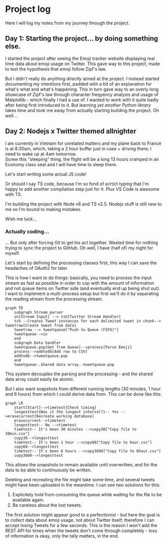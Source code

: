   
  
# Project log
  
  
Here I will log my notes from my journey through the project.
  
  
  
  
  
  
  
  
## Day 1: Starting the project... by doing something else.
  
  
I started the project after seeing the Emoji tracker website displaying real time data about emoji usage on Twitter. This gave way to this project, made to test the hypothesis that emoji follow Zipf's law.
  
But I didn't really do anything *directly* aimed at the project. I instead started documenting my intentions first, padded with a bit of an explanation for what's what and what's happening. This in turn gave way to an overly long showcase of Zipf's law through character freqyency analysis and usage of Matplotlib - which finally I had a use of. I wanted to work with it quite badly after being first introduced to it. But learning *yet another Python library* takes time and took me away from actually starting building the project. Oh well...
  
## Day 2: Nodejs x Twitter themed allnighter
  
  
I am currently in Vietnam for unrelated matters and my plane back to France is at 8:30am, which, taking a 2 hour buffer just in case + driving there; I need to wake up at 4am tomorrow.  
Screw this "sleeping" thing, the flight will be a long 13 hours cramped in an Economy class seat and I will have time to sleep there.
  
Let's start writing some actual JS code!
  
Or should I say *TS code*, because I'm so fond of scrtict typing that I'm happy to add another compilation step just for it. Plus VS Code is awesome with TS.
  
I'm building the project with Node v8 and TS v2.5. Nodejs stuff is still new to me so I'm bound to making mistakes.
  
Wish me luck...
  
### Actually coding...
  
  
... But only after forcing Git to get his act together. Wasted time for nothing trying to sync the project to GitHub. Oh well, I have (half of) my night for myself.
  
Let's start by defining the processing classes first, this way I can save the headaches of OAuth2 for later.
  
This is how I want to do things: basically, you need to process the input stream as fast as possible in order to cop with the amount of information and not queue items on Twitter side (and eventually end up being shut out). I want to implement a multi-process setup but first we'll do it by separating the reading stream from the processing stream.
  
```mermaid
graph TD
    subgraph Stream parser
    in[Stream Input] --> tsh[Twitter Stream Handler]
    tsh --Creates Tweet instances for each delimited tweet in chunk--> tweetraw[Create tweet from data]
    tweetraw --> tweetqueue["Push to Queue (FIFO)"]
    tweetqueue-->in
    end
    subgraph Data handler
    tweetqueue.pop[Get from Queue]-->process[Parse Emoji]
    process-->addtodb[Add row to CSV]
    addtodb-->tweetqueue.pop
    end
    tweetqueue-.Shared data array.-tweetqueue.pop
```
  
This system decouples the parsing and the processing - and the shared data array could easily be atomic. 
  
But I also want snapshots from different running lengths (30 minutes, 1 hour and 6 hours) from which I could derive data from. This can be done like this:
```mermaid
graph LR
    start[Start]-->timetest{Check timing}
    longesttest{Was it the longest interval?}-- Yes -->erasecurrent[Recreate working database]
    erasecurrent-->timetest
    longesttest-- No -->timetest
    timetest-- It's been 30 minutes -->copy30["Copy file to 30min.csv"]
    copy30-->longesttest
    timetest-- It's been 1 hour -->copy60["Copy file to hour.csv"]
    copy60-->longesttest
    timetest-- It's been 6 hours -->copy3600["Copy file to 6hour.csv"]
    copy3600-->longesttest
```
  
This allows the snapshots to remain available until overwritten, and for the data to be able to continuously be written.
  
Deleting and recreating the file might take some time, and several tweets might have been uploaded in the meantime. I can see two solutions for this:
  
1. Explicitely hold from consuming the queue while waiting for the file to be available again.
1. Be careless about the lost tweets.
  
The first solution might appear good to a perfectionist - but here the goal is to collect data about emoji usage, not about Twitter itself; therefore I can accept losing Tweets for a few seconds. This is the reason I won't add the REST API for times when the tweets don't come through completely - loss of information is okay, only the tally matters, in the end.
  
  